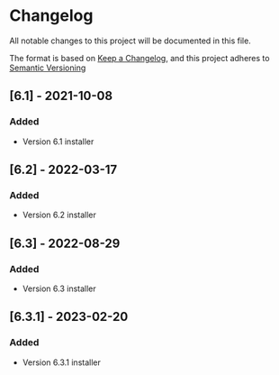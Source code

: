 # Changelog

All notable changes to this project will be documented in this file.

The format is based on [Keep a Changelog](https://keepachangelog.com/en/1.0.0/),
and this project adheres to [Semantic Versioning](https://semver.org/spec/v2.0.0.html)

## [6.1] - 2021-10-08

### Added

- Version 6.1 installer

## [6.2] - 2022-03-17

### Added

- Version 6.2 installer

## [6.3] - 2022-08-29

### Added

- Version 6.3 installer

## [6.3.1] - 2023-02-20

### Added

- Version 6.3.1 installer